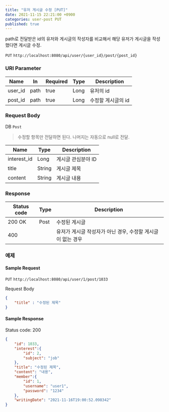 ```yaml
---
title: "유저 게시글 수정 [PUT]"
date: 2021-11-15 22:21:00 +0900
categories: user-post PUT
published: true
---
```


path로 전달받은 id의 유저와 게시글의 작성자를 비교해서 해당 유저가 게시글을 작성했다면 게시글 수정.

`PUT` `http://localhost:8080/api/user/{user_id}/post/{post_id}`

### URI Parameter

| Name    | In   | Required | Type | Description        |
| ------- | ---- | -------- | ---- | ------------------ |
| user_id | path | true     | Long | 유저의 id          |
| post_id | path | true     | Long | 수정할 게시글의 id |

### Request Body

DB `Post`

> 수정할 항목만 전달하면 된다. 나머지는 자동으로 null로 전달.

| Name        | Type   | Description        |
| ----------- | ------ | ------------------ |
| interest_id | Long   | 게시글 관심분야 ID |
| title       | String | 게시글 제목        |
| content     | String | 게시글 내용        |

### Response

| Status code | Type | Description                                                 |
| ----------- | ---- | ----------------------------------------------------------- |
| 200 OK      | Post | 수정된 게시글                                               |
| 400         |      | 유저가 게시글 작성자가 아닌 경우, 수정할 게시글이 없는 경우 |



### 예제

#### Sample Request

`PUT` `http://localhost:8080/api/user/1/post/1033`

Request Body

```json
{
    "title" : "수정된 제목"
}
```

#### Sample Response

Status code: 200

```json
{
    "id": 1033,
    "interest":{
        "id": 2,
        "subject": "job"
    },
    "title": "수정된 제목",
    "content": "내용",
    "member":{
        "id": 1,
        "username": "user1",
        "password": "1234"
    },
    "writingDate": "2021-11-16T19:00:52.098342"
}
```


